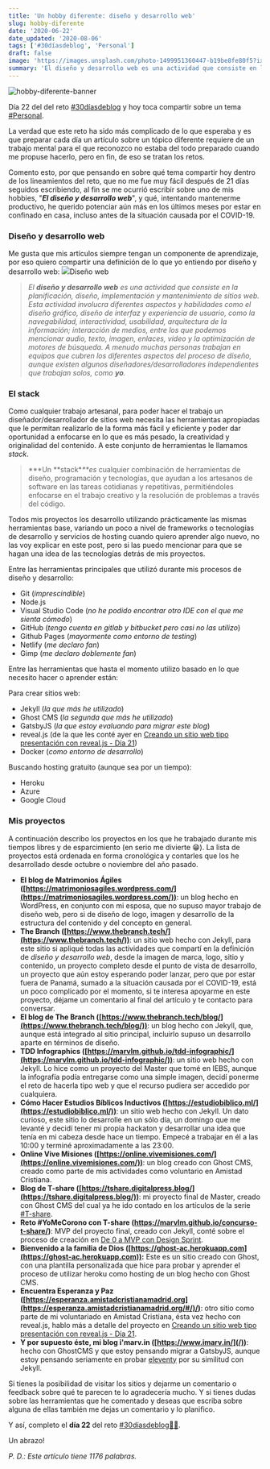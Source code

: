 ```yaml
---
title: 'Un hobby diferente: diseño y desarrollo web'
slug: hobby-diferente
date: '2020-06-22'
date_updated: '2020-08-06'
tags: ['#30díasdeblog', 'Personal']
draft: false
image: 'https://images.unsplash.com/photo-1499951360447-b19be8fe80f5?ixlib=rb-1.2.1&q=80&fm=jpg&crop=entropy&cs=tinysrgb&w=2000&fit=max&ixid=eyJhcHBfaWQiOjExNzczfQ'
summary: 'El diseño y desarrollo web es una actividad que consiste en la planificación, diseño, implementación y mantenimiento de sitios web.'
---
```


![hobby-diferente-banner](https://images.unsplash.com/photo-1499951360447-b19be8fe80f5?ixlib=rb-1.2.1&q=80&fm=jpg&crop=entropy&cs=tinysrgb&w=2000&fit=max&ixid=eyJhcHBfaWQiOjExNzczfQ)

Día 22 del del reto [#30díasdeblog](/tag/30diasdeblog/) y hoy toca compartir sobre un tema [#Personal](/tag/personal/).

La verdad que este reto ha sido más complicado de lo que esperaba y es que preparar cada día un artículo sobre un tópico diferente requiere de un trabajo mental para el que reconozco no estaba del todo preparado cuando me propuse hacerlo, pero en fin, de eso se tratan los retos.

Comento esto, por que pensando en sobre qué tema compartir hoy dentro de los lineamientos del reto, que no me fue muy fácil después de 21 días seguidos escribiendo, al fin se me ocurrió escribir sobre uno de mis hobbies, "**_El diseño y desarrollo web_**", y qué, intentando mantenerme productivo, he querido potenciar aún más en los últimos meses por estar en confinado en casa, incluso antes de la situación causada por el COVID-19.

### Diseño y desarrollo web

Me gusta que mis artículos siempre tengan un componente de aprendizaje, por eso quiero compartir una definición de lo que yo entiendo por diseño y desarrollo web:
![](https://digitalpress.fra1.cdn.digitaloceanspaces.com/cd0euxp/2020/06/web-design.jpg)Diseño web

> _El **diseño y desarrollo web** es una actividad que consiste en la planificación, diseño, implementación y mantenimiento de sitios web. Esta actividad involucra diferentes aspectos y habilidades como el diseño gráfico, diseño de interfaz y experiencia de usuario, como la navegabilidad, interactividad, usabilidad, arquitectura de la información; interacción de medios, entre los que podemos mencionar audio, texto, imagen, enlaces, video y la optimización de motores de búsqueda. A menudo muchas personas trabajan en equipos que cubren los diferentes aspectos del proceso de diseño, aunque existen algunos diseñadores/desarrolladores independientes que trabajan solos, como **yo**._

### El stack

Como cualquier trabajo artesanal, para poder hacer el trabajo un diseñador/desarrollador de sitios web necesita las herramientas apropiadas que le permitan realizarlo de la forma más fácil y eficiente y poder dar oportunidad a enfocarse en lo que es más pesado, la creatividad y originalidad del contenido. A este conjunto de herramientas le llamamos _stack_.

> **\*Un **stack\*_\*\*es_ cualquier combinación de herramientas de diseño, programación y tecnologías, que ayudan a los artesanos de software en las tareas cotidianas y repetitivas, permitiéndoles enfocarse en el trabajo creativo y la resolución de problemas a través del código.

Todos mis proyectos los desarrollo utilizando prácticamente las mismas herramientas base, variando un poco a nivel de frameworks o tecnologías de desarrollo y servicios de hosting cuando quiero aprender algo nuevo, no las voy explicar en este post, pero si las puedo mencionar para que se hagan una idea de las tecnologías detrás de mis proyectos.

Entre las herramientas principales que utilizó durante mis procesos de diseño y desarrollo:

- Git (_imprescindible_)
- Node.js
- Visual Studio Code (_no he podido encontrar otro IDE con el que me sienta cómodo_)
- GitHub (_tengo cuenta en gitlab y bitbucket pero casi no las utilizo_)
- Github Pages (_mayormente como entorno de testing_)
- Netlify (_me declaro fan_)
- Gimp (_me declaro doblemente fan_)

Entre las herramientas que hasta el momento utilizo basado en lo que necesito hacer o aprender están:

Para crear sitios web:

- Jekyll (_la que más he utilizado_)
- Ghost CMS (_la segunda que más he utilizado_)
- GatsbyJS (_la que estoy evaluando para migrar este blog_)
- reveal.js (de la que les conté ayer en [Creando un sitio web tipo presentación con reveal.js - Día 21](/reveal-js/))
- Docker (_como entorno de desarrollo_)

Buscando hosting gratuito (aunque sea por un tiempo):

- Heroku
- Azure
- Google Cloud

### Mis proyectos

A continuación describo los proyectos en los que he trabajado durante mis tiempos libres y de esparcimiento (en serio me divierte 😁). La lista de proyectos está ordenada en forma cronológica y contarles que los he desarrollado desde octubre o noviembre del año pasado.

- **El blog de Matrimonios Ágiles ([https://matrimoniosagiles.wordpress.com/](https://matrimoniosagiles.wordpress.com/))**: un blog hecho en WordPress, en conjunto con mi esposa, que no supuso mayor trabajo de diseño web, pero si de diseño de logo, imagen y desarrollo de la estructura del contenido y del concepto en general.
- **The Branch ([https://www.thebranch.tech/](https://www.thebranch.tech/))**: un sitio web hecho con Jekyll, para este sitio si apliqué todas las actividades que compartí en la definición de _diseño y desarrollo web_, desde la imagen de marca, logo, sitio y contenido, un proyecto completo desde el punto de vista de desarrollo, un proyecto que aún estoy esperando poder lanzar, pero que por estar fuera de Panamá, sumado a la situación causada por el COVID-19, está un poco complicado por el momento, si te interesa apoyarme en este proyecto, déjame un comentario al final del artículo y te contacto para conversar.
- **El blog de The Branch ([https://www.thebranch.tech/blog/](https://www.thebranch.tech/blog/))**: un blog hecho con Jekyll, que, aunque está integrado al sitio principal, incluirlo supuso un desarrollo aparte en términos de diseño.
- **TDD Infographics ([https://marvlm.github.io/tdd-infographic/](https://marvlm.github.io/tdd-infographic/))**: un sitio web hecho con Jekyll. Lo hice como un proyecto del Master que tomé en IEBS, aunque la infografía podía entregarse como una simple imagen, decidí ponerme el reto de hacerla tipo web y que el recurso pudiera ser accedido por cualquiera.
- **Cómo Hacer Estudios Bíblicos Inductivos ([https://estudiobiblico.ml/](https://estudiobiblico.ml/))**: un sitio web hecho con Jekyll. Un dato curioso, este sitio lo desarrolle en un sólo día, un domingo que me levanté y decidí tener mi propia hackaton y desarrollar una idea que tenía en mi cabeza desde hace un tiempo. Empecé a trabajar en él a las 10:00 y terminé aproximadamente a las 23:00.
- **Online Vive Misiones ([https://online.vivemisiones.com/](https://online.vivemisiones.com/))**: un blog creado con Ghost CMS, creado como parte de mis actividades como voluntario en Amistad Cristiana.
- **Blog de T-share ([https://tshare.digitalpress.blog/](https://tshare.digitalpress.blog/))**: mi proyecto final de Master, creado con Ghost CMS del cual ya he ido contado en los artículos de la serie [#T-share](/tag/t-share/).
- **Reto #YoMeCorono con T-share (https://marvlm.github.io/concurso-t-share/)**: MVP del proyecto final, creado con Jekyll, conté sobre el proceso de creación en [De 0 a MVP con Design Sprint](/design-sprint/).
- **Bienvenido a la familia de Dios ([https://ghost-ac.herokuapp.com](https://ghost-ac.herokuapp.com)):** Este es un sitio creado con Ghost, con una plantilla personalizada que hice para probar y aprender el proceso de utilizar heroku como hosting de un blog hecho con Ghost CMS.
- **Encuentra Esperanza y Paz ([https://esperanza.amistadcristianamadrid.org](https://esperanza.amistadcristianamadrid.org/#/)/)**: otro sitio como parte de mi voluntariado en Amistad Cristiana, ésta vez hecho con reveal.js, hablo más a detalle del proyecto en [Creando un sitio web tipo presentación con reveal.js - Día 21](/reveal-js/).
- **Y por supuesto éste, mi blog i'marv.in ([https://www.imarv.in/](/))**: hecho con GhostCMS y que estoy pensando migrar a GatsbyJS, aunque estoy pensando seriamente en probar [eleventy](https://www.11ty.dev/) por su similitud con Jekyll.

Si tienes la posibilidad de visitar los sitios y dejarme un comentario o feedback sobre qué te parecen te lo agradecería mucho. Y si tienes dudas sobre las herramientas que he comentado y deseas que escriba sobre alguna de ellas también me dejas un comentario y lo planifico.

Y así, completo el **día 22** del reto [#30díasdeblog](/tag/30diasdeblog/)**[👨‍💻](https://emojipedia.org/man-technologist/)**.

Un abrazo!

_P. D.: Este artículo tiene 1176 palabras._
